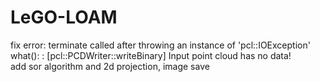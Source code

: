 # LeGO-LOAM
fix error: terminate called after throwing an instance of 'pcl::IOException' </br>
what(): : [pcl::PCDWriter::writeBinary] Input point cloud has no data! </br>
add sor algorithm and 2d projection, image save

